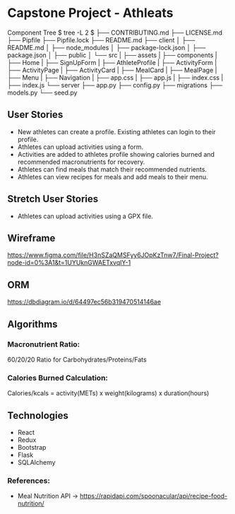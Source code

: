 # Capstone Project - Athleats

Component Tree
$ tree -L 2
$
├── CONTRIBUTING.md
├── LICENSE.md
├── Pipfile
├── Pipfile.lock
├── README.md
├── client
│   ├── README.md
│   ├── node_modules
│   ├── package-lock.json
│   ├── package.json
│   ├── public
│   └── src
|       ├── assets
|       ├── components
|           ├── Home
|           ├── SignUpForm
|           ├── AthleteProfile
|           ├── ActivityForm
|           ├── ActivityPage
|           ├── ActivityCard
|           ├── MealCard
|           ├── MealPage
|           ├── Menu
|           ├── Navigation
|       ├── app.css
|       ├── app.js
|       ├── index.css
|       ├── index.js
└── server
    ├── app.py
    ├── config.py
    ├── migrations
    ├── models.py
    └── seed.py

## User Stories

- New athletes can create a profile. Existing athletes can login to their profile.
- Athletes can upload activities using a form.
- Activities are added to athletes profile showing calories burned and recommended macronutrients for recovery.
- Athletes can find meals that match their recommended nutrients.
- Athletes can view recipes for meals and add meals to their menu.

## Stretch User Stories

- Athletes can upload activities using a GPX file.

## Wireframe

https://www.figma.com/file/H3nSZaQMSFyy6JOpKzTnw7/Final-Project?node-id=0%3A1&t=1UYUknGWAETxvqlY-1

## ORM 

https://dbdiagram.io/d/64497ec56b319470514146ae

## Algorithms

### Macronutrient Ratio:

60/20/20 Ratio for Carbohydrates/Proteins/Fats

### Calories Burned Calculation:

Calories/kcals = activity(METs) x weight(kilograms) x duration(hours)

## Technologies

- React
- Redux
- Bootstrap
- Flask
- SQLAlchemy

### References:

- Meal Nutrition API -> https://rapidapi.com/spoonacular/api/recipe-food-nutrition/
